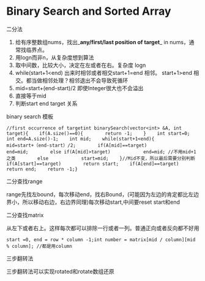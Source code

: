 # Binary Search and Sorted Array

二分法

1. 给有序整数组nums，找出_**any/first/last position of target**_ in nums，通常找临界点。
2. 用logn而非n，从复杂度想到算法
3. 取中间数，比较大小，决定在左或者在右。复杂度 logn
4. while\(start+1&lt;end\) 出来时相邻或者相交start+1=end 相邻。 start+1&gt;end 相交。都当做相邻处理？相邻退出不会导致死循环
5. mid=start+\(end-start\)/2 即使Integer很大也不会溢出
6. 直接等于mid
7. 判断start end target 关系

binary search 模板

```text
//first occurrence of targetint binarySearch(vector<int> &A, int target){    if(A.size()==0){        return -1;    }    int start=0;    int end=A.size()-1;    int mid;    while(start+1<end){        mid=start+（end-start）/2;        if(A[mid]==target)            end=mid;        else if(A[mid]>target)            end=mid; //不用mid+1之类        else            start=mid;    }//Mid不变，所以最后需要分别判断    if(A[start]==target)        return start;    if(A[end]==target)        return end;    return -1;}
```

二分查找range

range先找左bound，每次移动end，找右Bound，\(可能因为左边的肯定都比左边界小，所以移动右边，右边界同理\)每次移动start,中间要reset start和end

二分查找matrix

从左下或者右上。这样每次都可以排除一行或者一列。普通正向或者反向都不好用

```text
start =0, end = row * column -1;int number = matrix[mid / column][mid % column]; //都是用column
```

三步翻转法

三步翻转法可以实现rotated和rotate数组还原

